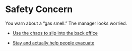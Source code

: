 # Safety Concern

You warn about a “gas smell.” The manager looks worried.

- [Use the chaos to slip into the back office](./scene5g.md) 

- [Stay and actually help people evacuate](./scene5h.md)